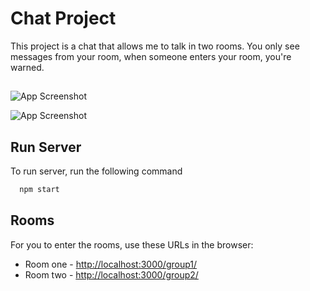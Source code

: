 # Chat Project

This project is a chat that allows me to talk in two rooms. You only see messages from your room, when someone enters your room, you're warned.

## 

![App Screenshot](https://cdn.discordapp.com/attachments/737069685333557319/1037134223921909800/talking.png)

![App Screenshot](https://cdn.discordapp.com/attachments/737069685333557319/1037141146318684261/warning.png)

## Run Server

To run server, run the following command

```bash
  npm start
```

## Rooms
For you to enter the rooms, use these URLs in the browser:

 - Room one - [http://localhost:3000/group1/](http://localhost:3000/group1/)
 - Room two - [http://localhost:3000/group2/](http://localhost:3000/group2/)

